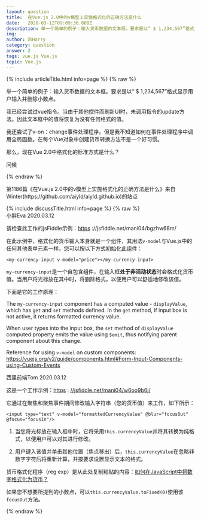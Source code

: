 ```yaml
---
layout: question
title:  在Vue.js 2.0中的v模型上实施格式化的正确方法是什么
date:   2020-03-12T09:09:36.000Z
description: 举一个简单的例子：输入货币数据的文本框。要求是以“ $ 1,234,567”格式显示用户输入并删除小数点。我已经尝试过vue指令。当由于其他控件而刷新...
img: 
author: 凯Harry
category: question
answer: 2
tags: vue.js Vue.js
topic: Vue.js
---
```

<div class="article-root">
  <div class="article">
    {% include articleTitle.html info=page %}
    {% raw %}
    <div class="article-content"><p><font style="vertical-align: inherit;"><font style="vertical-align: inherit;">举一个简单的例子：输入货币数据的文本框。</font><font style="vertical-align: inherit;">要求是以“ $ 1,234,567”格式显示用户输入并删除小数点。</font></font></p>

<p><font style="vertical-align: inherit;"><font style="vertical-align: inherit;">我已经尝试过vue指令。</font><font style="vertical-align: inherit;">当由于其他控件而刷新UI时，未调用指令的update方法。</font><font style="vertical-align: inherit;">因此文本框中的值将恢复为没有任何格式的值。</font></font></p>

<p><font style="vertical-align: inherit;"><font style="vertical-align: inherit;">我还尝试了v-on：change事件处理程序。</font><font style="vertical-align: inherit;">但是我不知道如何在事件处理程序中调用全局函数。</font><font style="vertical-align: inherit;">在每个Vue对象中创建货币转换方法不是一个好习惯。</font></font></p>

<p><font style="vertical-align: inherit;"><font style="vertical-align: inherit;">那么，现在Vue 2.0中格式化的标准方式是什么？</font></font></p>

<p><font style="vertical-align: inherit;"><font style="vertical-align: inherit;">问候</font></font></p></div>
    {% endraw %}
  </div>
  <p class="winter_mark">第1186篇《在Vue.js 2.0中的v模型上实施格式化的正确方法是什么》来自Winter(https://github.com/aiyld/aiyld.github.io)的站点</p>
  <div class="discuss-wrapper">
    {% include discussTitle.html info=page %}
    {% raw %}
    <div class="discuss-list">
    <div class="discuss-item">
        <div class="discuss-parent">
          <div class="discuss-meta">
            <span class="discuss-user">小胖Eva</span>
            <span class="discuss-time">2020.03.12</span>
          </div>
          <div class="discuss-comment"><p><font style="vertical-align: inherit;"><font style="vertical-align: inherit;">请检查此工作的jsFiddle示例：</font><a href="https://jsfiddle.net/mani04/bgzhw68m/" rel="noreferrer"><font style="vertical-align: inherit;">https</font></a><font style="vertical-align: inherit;"> ://jsfiddle.net/mani04/bgzhw68m/</font></font><a href="https://jsfiddle.net/mani04/bgzhw68m/" rel="noreferrer"><font style="vertical-align: inherit;"></font></a></p>

<p><font style="vertical-align: inherit;"><font style="vertical-align: inherit;">在此示例中，格式化的货币输入本身就是一个组件，其用法</font></font><code>v-model</code><font style="vertical-align: inherit;"><font style="vertical-align: inherit;">与Vue.js中的任何其他表单元素一样。</font><font style="vertical-align: inherit;">您可以按以下方式初始化此组件：</font></font></p>

<pre class="lang-html prettyprint-override"><code>&lt;my-currency-input v-model="price"&gt;&lt;/my-currency-input&gt;
</code></pre>

<p><code>my-currency-input</code><font style="vertical-align: inherit;"><font style="vertical-align: inherit;">是一个自包含组件，在输入框</font></font><strong><font style="vertical-align: inherit;"><font style="vertical-align: inherit;">处于非活动状态</font></font></strong><font style="vertical-align: inherit;"><font style="vertical-align: inherit;">时会格式化货币值</font><font style="vertical-align: inherit;">。</font><font style="vertical-align: inherit;">当用户将光标放在其中时，将删除格式，以便用户可以舒适地修改该值。</font></font></p>

<p><font style="vertical-align: inherit;"><font style="vertical-align: inherit;">下面是它的工作原理：</font></font></p>

<p>The <code>my-currency-input</code> component has a computed value - <code>displayValue</code>, which has <code>get</code> and <code>set</code> methods defined. In the <code>get</code> method, if input box is not active, it returns formatted currency value.</p>

<p>When user types into the input box, the <code>set</code> method of <code>displayValue</code> computed property emits the value using <code>$emit</code>, thus notifying parent component about this change.</p>

<p>Reference for using <code>v-model</code> on custom components: <a href="https://vuejs.org/v2/guide/components.html#Form-Input-Components-using-Custom-Events" rel="noreferrer">https://vuejs.org/v2/guide/components.html#Form-Input-Components-using-Custom-Events</a></p></div>
        </div></div><div class="discuss-item">
        <div class="discuss-parent">
          <div class="discuss-meta">
            <span class="discuss-user">西里前端Tom</span>
            <span class="discuss-time">2020.03.12</span>
          </div>
          <div class="discuss-comment"><p><font style="vertical-align: inherit;"><font style="vertical-align: inherit;">这是一个工作示例：</font><a href="https://jsfiddle.net/mani04/w6oo9b6j/" rel="noreferrer"><font style="vertical-align: inherit;">https</font></a><font style="vertical-align: inherit;"> : </font></font><a href="https://jsfiddle.net/mani04/w6oo9b6j/" rel="noreferrer"><font style="vertical-align: inherit;"><font style="vertical-align: inherit;">//jsfiddle.net/mani04/w6oo9b6j/</font></font></a></p>

<p><font style="vertical-align: inherit;"><font style="vertical-align: inherit;">它通过在聚焦和聚焦事件期间修改输入字符串（您的货币值）来工作，如下所示：</font></font></p>

<pre class="lang-html prettyprint-override"><code>&lt;input type="text" v-model="formattedCurrencyValue" @blur="focusOut" @focus="focusIn"/&gt;
</code></pre>

<ol>
<li><p><font style="vertical-align: inherit;"><font style="vertical-align: inherit;">当您将光标放在输入框中时，它将采用</font></font><code>this.currencyValue</code><font style="vertical-align: inherit;"><font style="vertical-align: inherit;">并将其转换为纯格式，以便用户可以对其进行修改。</font></font></p></li>
<li><p><font style="vertical-align: inherit;"><font style="vertical-align: inherit;">用户键入该值并单击其他位置（焦点移出）后，</font></font><code>this.currencyValue</code><font style="vertical-align: inherit;"><font style="vertical-align: inherit;">在忽略非数字字符后将重新计算，并按要求设置显示文本的格式。</font></font></p></li>
</ol>

<p><font style="vertical-align: inherit;"><font style="vertical-align: inherit;">货币格式化程序（reg exp）是从此处复制粘贴的内容：</font></font><a href="https://stackoverflow.com/questions/149055/how-can-i-format-numbers-as-money-in-javascript"><font style="vertical-align: inherit;"><font style="vertical-align: inherit;">如何在JavaScript中将数字格式化为货币？</font></font></a></p>

<p><font style="vertical-align: inherit;"><font style="vertical-align: inherit;">如果您不想要所提到的小数点，可以</font></font><code>this.currencyValue.toFixed(0)</code><font style="vertical-align: inherit;"><font style="vertical-align: inherit;">使用该</font></font><code>focusOut</code><font style="vertical-align: inherit;"><font style="vertical-align: inherit;">方法。</font></font></p></div>
        </div></div>
    </div>
    {% endraw %}
  </div>
<div>
